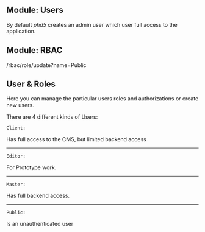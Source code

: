 
Module: Users
-------------

By default *phd5* creates an admin user which user full access to the application.



Module: RBAC
--------

/rbac/role/update?name=Public


User & Roles
----

Here you can manage the particular users roles and authorizations or create new users.

There are 4 different kinds of Users:

<code>Client:</code> 

Has full access to the CMS, but limited backend access

___
<code>Editor:</code>

For Prototype work.

___
<code>Master:</code>

Has full backend access.

___
<code>Public:</code>

Is an unauthenticated user